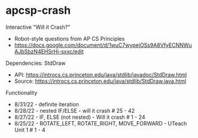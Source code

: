 # apcsp-crash

Interactive "Will it Crash?"
* Robot-style questions from AP CS Principles
* https://docs.google.com/document/d/1wuC7wypejOSs9A8VfyECNNWuAJbSbzN4EHSrHi-sxxc/edit

Dependencies: StdDraw
* API: https://introcs.cs.princeton.edu/java/stdlib/javadoc/StdDraw.html
* Source: https://introcs.cs.princeton.edu/java/stdlib/StdDraw.java.html

Functionality
* 8/31/22 - definite iteration
* 8/28/22 - nested IF/ELSE - will it crash # 25 - 42
* 8/27/22 - IF, ELSE (not nested) - Will it crash # 1 - 24
* 8/25/22 - ROTATE_LEFT, ROTATE_RIGHT, MOVE_FORWARD - UTeach Unit 1 # 1 - 4
